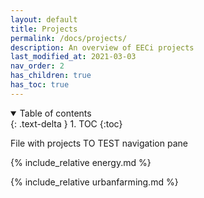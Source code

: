 ```yaml
---
layout: default
title: Projects
permalink: /docs/projects/
description: An overview of EECi projects
last_modified_at: 2021-03-03
nav_order: 2
has_children: true
has_toc: true
---
```


<details open markdown="block">
  <summary>
    Table of contents
  </summary>
  {: .text-delta }
1. TOC
{:toc}
</details>


File with projects
TO TEST navigation pane

{% include_relative energy.md %}

{% include_relative urbanfarming.md %}

